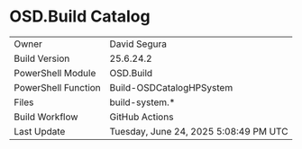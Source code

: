 ﻿# OSD.Build Catalog

| | |
|-|-|
| Owner | David Segura |
| Build Version | 25.6.24.2 |
| PowerShell Module | OSD.Build |
| PowerShell Function | Build-OSDCatalogHPSystem |
| Files | build-system.* |
| Build Workflow | GitHub Actions |
| Last Update | Tuesday, June 24, 2025 5:08:49 PM UTC |
